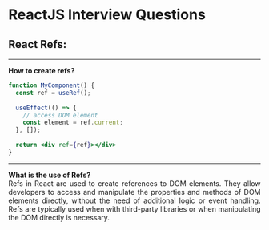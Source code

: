 # ReactJS Interview Questions

<div style="text-align: justify">

## React Refs:

---

**How to create refs?**  
```jsx
function MyComponent() {
  const ref = useRef();
  
  useEffect(() => {
    // access DOM element
    const element = ref.current;
  }, []);
  
  return <div ref={ref}></div>
}
```

---

**What is the use of Refs?**  
Refs in React are used to create references to DOM elements. They allow developers to access and manipulate the
properties and methods of DOM elements directly, without the need of additional logic or event handling. Refs are
typically used when with third-party libraries or when manipulating the DOM directly is necessary.
</div>
